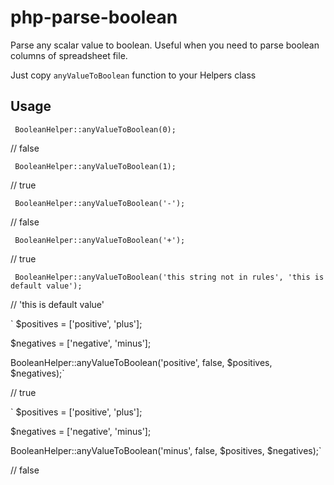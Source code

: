 # php-parse-boolean
Parse any scalar value to boolean. Useful when you need to parse boolean columns of spreadsheet file.

Just copy `anyValueToBoolean` function to your Helpers class

## Usage

`
BooleanHelper::anyValueToBoolean(0);`

// false


`
BooleanHelper::anyValueToBoolean(1);`

// true


`
BooleanHelper::anyValueToBoolean('-');`

// false


`
BooleanHelper::anyValueToBoolean('+');`

// true


`
BooleanHelper::anyValueToBoolean('this string not in rules', 'this is default value');`

// 'this is default value'


`
$positives = ['positive', 'plus'];

$negatives = ['negative', 'minus'];

BooleanHelper::anyValueToBoolean('positive', false, $positives, $negatives);`

// true


`
$positives = ['positive', 'plus'];

$negatives = ['negative', 'minus'];

BooleanHelper::anyValueToBoolean('minus', false, $positives, $negatives);`

// false

